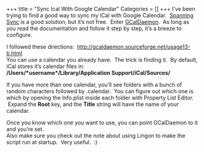 +++
title = "Sync Ical With Google Calendar"
Categories = []
+++
I&#8217;ve been trying to find a good way to sync my iCal with Google Calendar.  [Spanning Sync][1] is a good solution, but it&#8217;s not free.  Enter [GCalDaemon][2].  As long as you read the documentation and follow it step by step, it&#8217;s a breeze to configure. <div>
</div>

<div>
  I followed these directions:  <a href="http://gcaldaemon.sourceforge.net/usage13-b.html">http://gcaldaemon.sourceforge.net/usage13-b.html</a>
</div>

<div>
</div>

<div>
  You can use a calendar you already have.  The trick is finding it.  By default, iCal stores it&#8217;s calendar files in:
</div>

<div>
</div>

<div>
  <span class="Apple-style-span" style="font-weight:bold;">/Users/*username*/Library/Application Support/iCal/Sources/</span>
</div>

If you have more than one calendar, you&#8217;ll see folders with a bunch of random characters followed by .calendar.  You can figure out which one is which by opening the Info.plist inside each folder with Property List Editor.  Expand the <span class="Apple-style-span" style="font-weight:bold;">Root</span> key, and the <span class="Apple-style-span" style="font-weight:bold;">Title</span> string will have the name of your calendar. <div>
</div>

<div>
  Once you know which one you want to use, you can point GCalDaemon to it and you&#8217;re set.
</div>

<div>
</div>

<div>
  Also make sure you check out the note about using Lingon to make the script run at startup.  Very useful.  :)
</div>

 [1]: http://spanningsync.com/
 [2]: http://gcaldaemon.sourceforge.net/index.html
